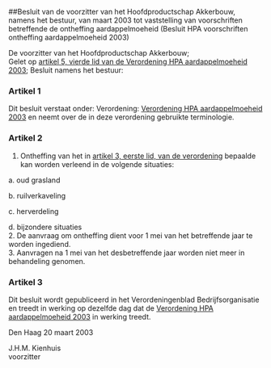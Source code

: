 <meta http-equiv='Content-Type' content='text/html; charset=utf-8' />

##Besluit van de voorzitter van het Hoofdproductschap Akkerbouw, namens het bestuur, van maart 2003 tot vaststelling van voorschriften betreffende de ontheffing aardappelmoeheid (Besluit HPA voorschriften ontheffing aardappelmoeheid 2003)

De voorzitter van het Hoofdproductschap Akkerbouw;  
Gelet op [artikel 5, vierde lid van de Verordening HPA aardappelmoeheid 2003](../../../../../../../../pbo/verordening/hpa/aardappelmoeheid/2003/BWBR0014842/README.md);
Besluit namens het bestuur:    

### Artikel  1  

Dit besluit verstaat onder: Verordening: [Verordening HPA aardappelmoeheid 2003](../../../../../../../../pbo/verordening/hpa/aardappelmoeheid/2003/BWBR0014842/README.md) en neemt over de in deze verordening gebruikte terminologie.  

### Artikel  2  

1.  Ontheffing van het in [artikel 3, eerste lid, van de verordening](../../../../../../../../pbo/verordening/hpa/aardappelmoeheid/2003/BWBR0014842/README.md) bepaalde kan worden verleend in de volgende situaties: 

a. oud grasland  

b. ruilverkaveling  

c. herverdeling  

d. bijzondere situaties     
2.  De aanvraag om ontheffing dient voor 1 mei van het betreffende jaar te worden ingediend.   
3.  Aanvragen na 1 mei van het desbetreffende jaar worden niet meer in behandeling genomen.   

### Artikel  3  

Dit besluit wordt gepubliceerd in het Verordeningenblad Bedrijfsorganisatie en treedt in werking op dezelfde dag dat de [Verordening HPA aardappelmoeheid 2003](../../../../../../../../pbo/verordening/hpa/aardappelmoeheid/2003/BWBR0014842/README.md) in werking treedt.  

Den Haag 
20 maart 2003    

J.H.M. Kienhuis  
voorzitter     
